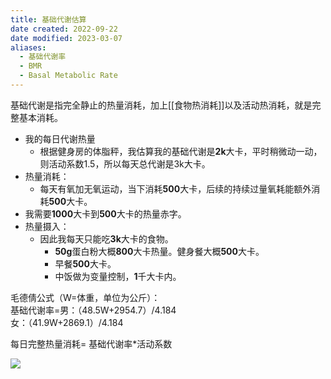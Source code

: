 ```yaml
---
title: 基础代谢估算
date created: 2022-09-22
date modified: 2023-03-07
aliases:
  - 基础代谢率
  - BMR
  - Basal Metabolic Rate
---
```


基础代谢是指完全静止的热量消耗，加上[[食物热消耗]]以及活动热消耗，就是完整基本消耗。

- 我的每日代谢热量
	- 根据健身房的体脂秤，我估算我的基础代谢是**2k**大卡，平时稍微动一动，则活动系数1.5，所以每天总代谢是3k大卡。
- 热量消耗：
	- 每天有氧加无氧运动，当下消耗**500**大卡，后续的持续过量氧耗能额外消耗**500**大卡。
- 我需要**1000**大卡到**500**大卡的热量赤字。
- 热量摄入：
	- 因此我每天只能吃**3k**大卡的食物。
		- **50g**蛋白粉大概**800**大卡热量。健身餐大概**500**大卡。
		- 早餐**500**大卡。
		- 中饭做为变量控制，**1**千大卡内。

毛德倩公式（W=体重，单位为公斤）：  
基础代谢率=男：（48.5W+2954.7）/4.184  
女：（41.9W+2869.1）/4.184

每日完整热量消耗= 基础代谢率\*活动系数

![](https://img.oldwinter.top/20221205233011.png)
